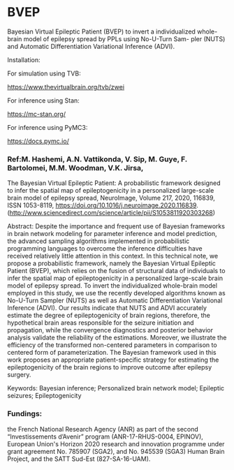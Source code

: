 # BVEP
Bayesian Virtual Epileptic Patient (BVEP) to invert a individualized whole-brain model of epilepsy spread by PPLs using No-U-Turn Sam-
pler (NUTS) and Automatic Differentiation Variational Inference (ADVI).

Installation: 


For simulation using TVB:


https://www.thevirtualbrain.org/tvb/zwei

For inference using Stan:


https://mc-stan.org/



For inference using PyMC3:

https://docs.pymc.io/


### Ref:M. Hashemi, A.N. Vattikonda, V. Sip, M. Guye, F. Bartolomei, M.M. Woodman, V.K. Jirsa,
The Bayesian Virtual Epileptic Patient: A probabilistic framework designed to infer the spatial map of epileptogenicity in a personalized large-scale brain model of epilepsy spread,
NeuroImage,
Volume 217,
2020,
116839,
ISSN 1053-8119,
https://doi.org/10.1016/j.neuroimage.2020.116839.
(http://www.sciencedirect.com/science/article/pii/S1053811920303268)


Abstract: Despite the importance and frequent use of Bayesian frameworks in brain network modeling for parameter inference and model prediction, the advanced sampling algorithms implemented in probabilistic programming languages to overcome the inference difficulties have received relatively little attention in this context. In this technical note, we propose a probabilistic framework, namely the Bayesian Virtual Epileptic Patient (BVEP), which relies on the fusion of structural data of individuals to infer the spatial map of epileptogenicity in a personalized large-scale brain model of epilepsy spread. To invert the individualized whole-brain model employed in this study, we use the recently developed algorithms known as No-U-Turn Sampler (NUTS) as well as Automatic Differentiation Variational Inference (ADVI). Our results indicate that NUTS and ADVI accurately estimate the degree of epileptogenicity of brain regions, therefore, the hypothetical brain areas responsible for the seizure initiation and propagation, while the convergence diagnostics and posterior behavior analysis validate the reliability of the estimations. Moreover, we illustrate the efficiency of the transformed non-centered parameters in comparison to centered form of parameterization. The Bayesian framework used in this work proposes an appropriate patient-specific strategy for estimating the epileptogenicity of the brain regions to improve outcome after epilepsy surgery.

Keywords: Bayesian inference; Personalized brain network model; Epileptic seizures; Epileptogenicity


### Fundings: 
the French National Research Agency (ANR) as part of the second “Investissements d’Avenir” program (ANR-17-RHUS-0004, EPINOV), European Union's Horizon 2020 research and innovation programme under grant agreement No. 785907 (SGA2), and No. 945539 (SGA3) Human Brain Project, and the SATT Sud-Est (827-SA-16-UAM).
